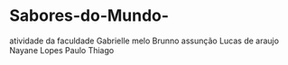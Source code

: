 # Sabores-do-Mundo-
atividade da faculdade 
Gabrielle melo 
Brunno assunção 
Lucas de araujo 
Nayane Lopes
Paulo Thiago 
